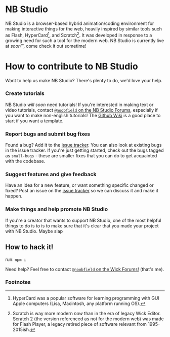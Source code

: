 # NB Studio
<!-- ![test image](https://github.com/user-attachments/assets/8d05160d-884b-4110-bcc6-e7ec7023898f) Removed due to being a old image. -->

NB Studio is a browser-based hybrid animation/coding environment for making interactive things for the web, heavily inspired by similar tools such as Flash, HyperCard[^2], and Scratch[^1]. It was developed in response to a growing need for such a tool for the modern web. NB Studio is currently live at <!--[my github pages](https://internetastronaut.github.io/web-animate/)--> *soon™*, come check it out sometime!

# How to contribute to NB Studio
Want to help us make NB Studio? There's plenty to do, we'd love your help.

### Create tutorials
NB Studio *will soon* need tutorials! If you're interested in making text or video tutorials, contact [`@noobfield` on the NB Studio Forums](https://forum.wickeditor.com/u/noobfield/summary), especially if you want to make non-english tutorials! The [Github Wiki](https://github.com/InternetAstronaut/web-animate/wiki) is a good place to start if you want a template.

### Report bugs and submit bug fixes
Found a bug? Add it to the [issue tracker](https://github.com/InternetAstronaut/web-animate/issues). You can also look at existing bugs in the issue tracker. If you're just getting started, check out the bugs tagged as `small-bugs` - these are smaller fixes that you can do to get acquainted with the codebase.

### Suggest features and give feedback
Have an idea for a new feature, or want something specific changed or fixed? Post an issue on the [issue tracker](https://github.com/InternetAstronaut/web-animate/issues) so we can discuss it and make it happen.

### Make things and help promote NB Studio
If you're a creator that wants to support NB Studio, one of the most helpful things to do is to is to make sure that it's clear that you made your project with NB Studio. Maybe slap <!--[the mascot](about:blank) *please wait until i decide a mascot is needed!* on your project with a link to <!--[wickeditor.com](http://wickeditor.com/) *[example.com](https://example.com)*?-->

## How to hack it!
<!-- * The best option:
  * if you have `NPM` installed just: -->
run: `npm i`
<!-- * The normie way: -->
  <!-- * Simply double-click on the `index.html` file. -->
<!-- * The chromebook option: -->
  <!-- * Look at our [wiki page](https://github.com/InternetAstronaut/web-animate/wiki/HOW2HACK:-Chromebooks!).    --> 
Need help? Feel free to contact [`@noobfield` on the Wick Forums!](https://forum.wickeditor.com/u/noobfield/summary) (that's me). <!--*OR, make a help-wanted issue!*-->

### Footnotes
[^1]: Scratch is way more modern *now* than in the era of legacy Wick Editor. Scratch 2 (the version referenced as not for the modern web) was made for Flash Player, a legacy retired piece of software relevant from 1995-2015ish.
[^2]: HyperCard was a popular software for learning programming with GUI Apple computers (Lisa, Macintosh, any platform running OS).